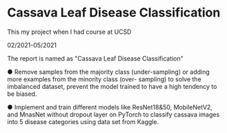 # Cassava Leaf Disease Classification

This my project when I had course at UCSD 

02/2021-05/2021

The report is named as "Cassava Leaf Disease Classification"

● Remove samples from the majority class (under-sampling) or adding more examples from the minority class (over- sampling) to solve the imbalanced dataset, prevent the model trained to have a high tendency to be biased.

● Implement and train different models like ResNet18&50, MobileNetV2, and MnasNet without dropout layer on PyTorch to classify cassava images into 5 disease categories using data set from Kaggle.
